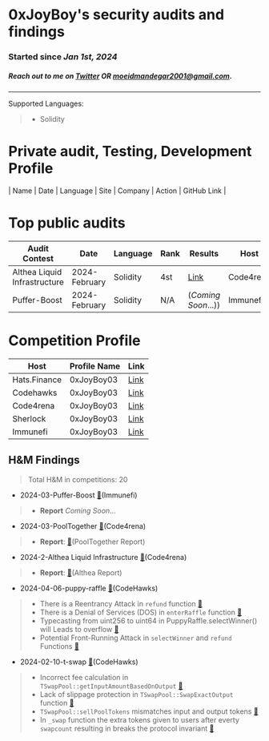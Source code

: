 # 0xJoyBoy's security audits and findings
### Started since *Jan 1st, 2024*

##### Reach out to me on [Twitter](https://twitter.com/MudaMuda03) OR moeidmandegar2001@gmail.com.

***
Supported Languages: 
> - Solidity
# <a name="Private"></a>Private audit, Testing, Development Profile

| Name       | Date          | Language | Site                                    | Company                                   | Action                            | GitHub Link                                                                                     |


# <a name="Top"></a>Top public audits

| Audit Contest                | Date          | Language | Rank | Results                                                                       | Host      |
| ---------------------------- | ------------- | -------- | ---- | ----------------------------------------------------------------------------- | --------- |
| Althea Liquid Infrastructure | 2024-February | Solidity | 4st  | [Link](https://code4rena.com/audits/2024-02-althea-liquid-infrastructure#top) | Code4rena |
| Puffer-Boost | 2024-February | Solidity | N/A  | <!-- [Link](about::blank) --> (*Coming Soon*...)) | Immunefi |


# <a name="Competition"></a>Competition Profile

| Host         | Profile Name | Link                                                                |
| ------------ | ------------ | ------------------------------------------------------------------- |
| Hats.Finance | 0xJoyBoy03   | [Link](https://app.hats.finance/profile/0xJoyBoy03)                 |
| Codehawks    | 0xJoyBoy03   | [Link](https://www.codehawks.com/profile/cls0sr25x0003gpko8v1wmk5r) |
| Code4rena    | 0xJoyBoy03   | [Link](https://code4rena.com/@0xJoyBoy03)                           |
| Sherlock     | 0xJoyBoy03   | [Link](https://audits.sherlock.xyz/watson/0xJoyBoy03)               |
| Immunefi     | 0xJoyBoy03   | [Link](about::blank)               |

## H&M Findings

> Total H&M in competitions: 20

- 2024-03-Puffer-Boost [:link:](https://immunefi.com/bounty/pufferfinance-boost/)(Immunefi)
> - **Report** *Coming Soon*...


- 2024-03-PoolTogether [:link:](https://code4rena.com/audits/2024-03-pooltogether#top)(Code4rena)
> - **Report**: [:link:](https://code4rena.com/reports/2024-03-pooltogether)(PoolTogether Report)

- 2024-2-Althea Liquid Infrastructure [:link:](https://code4rena.com/audits/2024-02-althea-liquid-infrastructure#top)(Code4rena)
> - **Report**: [:link:](https://code4rena.com/reports/2024-02-althea-liquid-infrastructure)(Althea Report)
  

- 2024-04-06-puppy-raffle [:link:](https://www.codehawks.com/contests/clo383y5c000jjx087qrkbrj8)(CodeHawks)
> - There is a Reentrancy Attack in `refund` function [:link:]([Report](https://github.com/moeid3/Audits/blob/main/reports/2024-04-06-puppy-raffle.pdf))
> - There is a Denial of Services (DOS) in `enterRaffle` function [:link:]([Report](https://github.com/moeid3/Audits/blob/main/reports/2024-04-06-puppy-raffle.pdf))
> - Typecasting from uint256 to uint64 in PuppyRaffle.selectWinner() will Leads to overflow [:link:]([Report](https://github.com/moeid3/Audits/blob/main/reports/2024-04-06-puppy-raffle.pdf))
> - Potential Front-Running Attack in `selectWinner` and `refund` Functions [:link:]([Report](https://github.com/moeid3/Audits/blob/main/reports/2024-04-06-puppy-raffle.pdf))

- 2024-02-10-t-swap [:link:](about::blank)(CodeHawks)
> - Incorrect fee calculation in `TSwapPool::getInputAmountBasedOnOutput` [:link:]([Report](https://github.com/moeid3/Audits/blob/main/reports/2024-02-10-t-swap.pdf))
> - Lack of slippage protection in `TSwapPool::SwapExactOutput` function [:link:]([Report](https://github.com/moeid3/Audits/blob/main/reports/2024-02-10-t-swap.pdf))
> - `TSwapPool::sellPoolTokens` mismatches input and output tokens [:link:]([Report](https://github.com/moeid3/Audits/blob/main/reports/2024-02-10-t-swap.pdf))
> - In `_swap` function the extra tokens given to users after everty `swapcount` resulting in breaks the protocol invariant [:link:]([Report](https://github.com/moeid3/Audits/blob/main/reports/2024-02-10-t-swap.pdf))
